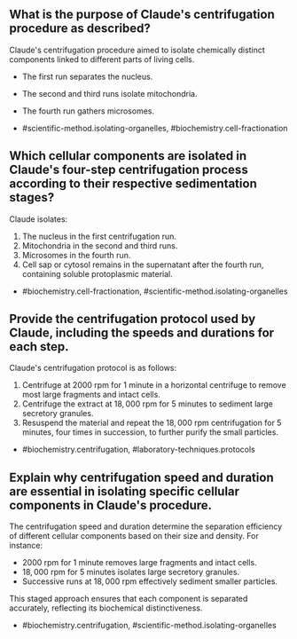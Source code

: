 ## What is the purpose of Claude's centrifugation procedure as described?
Claude's centrifugation procedure aimed to isolate chemically distinct components linked to different parts of living cells. 

- The first run separates the nucleus.
- The second and third runs isolate mitochondria.
- The fourth run gathers microsomes.

- #scientific-method.isolating-organelles, #biochemistry.cell-fractionation

## Which cellular components are isolated in Claude's four-step centrifugation process according to their respective sedimentation stages?

Claude isolates:
1. The nucleus in the first centrifugation run.
2. Mitochondria in the second and third runs.
3. Microsomes in the fourth run.
4. Cell sap or cytosol remains in the supernatant after the fourth run, containing soluble protoplasmic material.

- #biochemistry.cell-fractionation, #scientific-method.isolating-organelles

## Provide the centrifugation protocol used by Claude, including the speeds and durations for each step.

Claude's centrifugation protocol is as follows:

1. Centrifuge at $2000$ rpm for $1$ minute in a horizontal centrifuge to remove most large fragments and intact cells.
2. Centrifuge the extract at $18,000$ rpm for $5$ minutes to sediment large secretory granules.
3. Resuspend the material and repeat the $18,000$ rpm centrifugation for $5$ minutes, four times in succession, to further purify the small particles.

- #biochemistry.centrifugation, #laboratory-techniques.protocols

## Explain why centrifugation speed and duration are essential in isolating specific cellular components in Claude's procedure.

The centrifugation speed and duration determine the separation efficiency of different cellular components based on their size and density. For instance:

- $2000$ rpm for $1$ minute removes large fragments and intact cells.
- $18,000$ rpm for $5$ minutes isolates large secretory granules.
- Successive runs at $18,000$ rpm effectively sediment smaller particles.

This staged approach ensures that each component is separated accurately, reflecting its biochemical distinctiveness.

- #biochemistry.centrifugation, #scientific-method.isolating-organelles